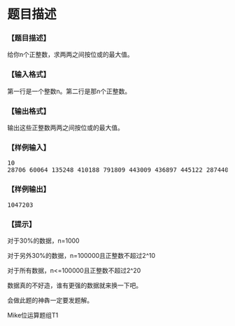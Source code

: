 # 题目描述


<h3>
【题目描述】
</h3>
<p>
给你n个正整数，求两两之间按位或的最大值。
</p>
<h3>
【输入格式】
</h3>
<p>
第一行是一个整数n。第二行是那n个正整数。
</p>
<h3>
【输出格式】
</h3>
<p>
输出这些正整数两两之间按位或的最大值。
</p>
<h3>
【样例输入】
</h3>
<pre>10
28706 60064 135248 410188 791809 443009 436897 445122 287440 907266
</pre>
<h3>
【样例输出】
</h3>
<pre>1047203</pre>
<h3>
【提示】
</h3>
<p>
对于30%的数据，n=1000
</p>
<p>
对于另外30%的数据，n=100000且正整数不超过2^10
</p>
<p>
对于所有数据，n&lt;=100000且正整数不超过2^20
</p>
<p>
数据真的不好造，谁有更强的数据就来换一下吧。
</p>
<p>
会做此题的神犇一定要发题解。
</p>
<p>
Mike位运算题组T1
</p>
